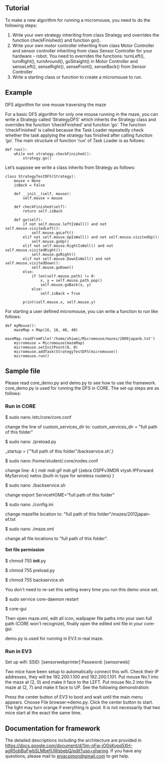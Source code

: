 ## Tutorial
To make a new algorithm for running a micromouse, you need to do the following steps:
1. Write your own strategy inheriting from class Strategy and overrides the function checkFinished() and function go().
2. Write your own motor controller inheriting from class Motor Controller and sensor controller inheriting from class Sensor Controller for your hardware - robot. You need to overrides the functions: turnLeft(), turnRight(), turnAround(), goStraight() in Motor Controller and senseLeft(), senseRight(),  senseFront(), senseBack() from Sensor Controller
3. Write a starting class or function to create a micromouse to run.

## Example
DFS algorithm for one mouse traversing the maze
 
For a basic DFS algorithm for only one mouse running in the maze, you can write a Strategy called ‘StrategyDFS’ which inherits the Strategy class and overrides the function ‘checkFinished’ and function ‘go’. The function ‘checkFinished’ is called because the Task Loader repeatedly check whether the task applying the strategy has finished after calling function ‘go’. The main structure of function ‘run’ of Task Loader is as follows:

    def run():
        while not strategy.checkFinished():
            strategy.go()

Let’s suppose we write a class inherits from Strategy as follows:

    class StrategyTestDFS(Strategy):
        mouse = None
        isBack = False

        def __init__(self, mouse):
            self.mouse = mouse

        def checkFinished(self):
            return self.isBack

        def go(self):
            if not self.mouse.leftIsWall() and not self.mouse.visitedLeft():
                self.mouse.goLeft()
            elif not self.mouse.UpIsWall() and not self.mouse.visitedUp():
                self.mouse.goUp()
            elif not self.mouse.RightIsWall() and not self.mouse.visitedRight():
                self.mouse.goRight()
            elif not self.mouse.DownIsWall() and not self.mouse.visitedDown():
                self.mouse.goDown()
            else:
                if len(self.mouse.path) != 0:
                    x, y = self.mouse.path.pop()
                    self.mouse.goBack(x, y)
                else:
                    self.isBack = True

            print(self.mouse.x, self.mouse.y)


For starting a user defined micromouse, you can write a function to run like follows:

    def myMouse():
        mazeMap = Map(16, 16, 40, 40)
        mazeMap.readFromFile('/home/zhiwei/Micromouse/mazes/2009japanb.txt')
        micromouse = Micromouse(mazeMap)
        micromouse.setInitPoint(0, 0)
        micromouse.addTask(StrategyTestDFS(micromouse))
        micromouse.run()

## Sample file

Please read core_demo.py and demo.py to see how to use the framework. 
core_demo.py is used for running the DFS in CORE. The set-up steps are as follows:

### Run in CORE

$ sudo nano /etc/core/core.conf

change the line of custom_services_dir to: custom_services_dir = "full path of this folder"

$ sudo nano ./preload.py
 
_startup = ('"full path of this folder"/backservice.sh',) 

$ sudo nano /home/student/.core/nodes.conf

change line: 4 { mdr mdr.gif mdr.gif {zebra OSPFv3MDR vtysh IPForward MyService}  netns {built-in type for wireless routers} }

$ sudo nano ./backservice.sh

change export ServiceHOME="full path of this folder"

$ sudo nano ./config.ini

change mazefile location to: "full path of this folder"/mazes/2012japan-ef.txt

$ sudo nano ./maze.xml

change all file locations to "full path of this folder".

#### Set file permission

$ chmod 755 __init__.py

$ chmod 755 preload.py

$ chmod 755 backservice.sh

You don't need to re-set this setting every time you run this demo once set.

$ sudo service core-daemon restart

$ core-gui

Then open maze.xml, edit all icon, wallpaper file paths into your own full path (CORE won't recognize), finally open the edited xml file in your core-gui.

demo.py is used for running in EV3 in real maze.

### Run in EV3

Set up wifi: 
SSID: [sensorwebprinter]
Password: [sensorweb] 

Two mice have been setup to automatically connect this wifi. Check their IP addresses, they will be 192.200.1.100 and 192.200.1.101.
Put mouse No.1 into the maze at (2, 0) and make it face to the LEFT. Put mouse No.2 into the maze at (2, 7) and make it face to UP. See the following demonstration:
    
Press the center button of EV3 to boot and wait until the main menu appears. Choose File browser->demo.py. Click the center button to start. The light may turn orange if everything is good. It is not necessarily that two mice start at the exact the same time.

## Documentation for framework

The detailed descriptions including the architecture are provided in https://docs.google.com/document/d/1im-nFw-iO0sKvpq5XH-agR5obBuFwbSLMbefUWsbebQ/edit?usp=sharing. If you have any questions, please mail to eniacsimon@gmail.com to get help.
